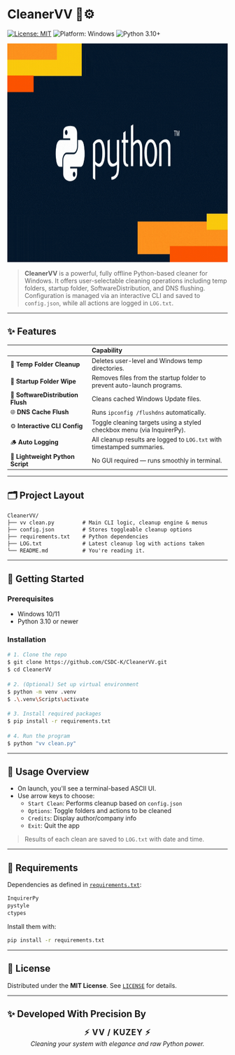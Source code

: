 # CleanerVV 🧹⚙️

[![License: MIT](https://img.shields.io/github/license/CSDC-K/CleanerVV?style=for-the-badge)](LICENSE)
![Platform: Windows](https://img.shields.io/badge/Platform-Windows%2010%2B-00adee?style=for-the-badge&logo=windows)
![Python 3.10+](https://img.shields.io/badge/Python-3.10%2B-blue?style=for-the-badge)

<p align="center">
  <img src="docs/python.gif" alt="CleanerVV Demo" width="900" height="500">
</p>

> **CleanerVV** is a powerful, fully offline Python-based cleaner for Windows. It offers user-selectable cleaning operations including temp folders, startup folder, SoftwareDistribution, and DNS flushing. Configuration is managed via an interactive CLI and saved to `config.json`, while all actions are logged in `LOG.txt`.

---

## ✨ Features

|  | Capability |
|:--|:--|
| 🧹 **Temp Folder Cleanup** | Deletes user-level and Windows temp directories. |
| 🚫 **Startup Folder Wipe** | Removes files from the startup folder to prevent auto-launch programs. |
| 🔄 **SoftwareDistribution Flush** | Cleans cached Windows Update files. |
| 🌐 **DNS Cache Flush** | Runs `ipconfig /flushdns` automatically. |
| ⚙️ **Interactive CLI Config** | Toggle cleaning targets using a styled checkbox menu (via InquirerPy). |
| 🪵 **Auto Logging** | All cleanup results are logged to `LOG.txt` with timestamped summaries. |
| 🐍 **Lightweight Python Script** | No GUI required — runs smoothly in terminal. |

---

## 🗂️ Project Layout

```text
CleanerVV/
├── vv clean.py         # Main CLI logic, cleanup engine & menus
├── config.json         # Stores toggleable cleanup options
├── requirements.txt    # Python dependencies
├── LOG.txt             # Latest cleanup log with actions taken
└── README.md           # You're reading it.
```

---

## 🚀 Getting Started

### Prerequisites

- Windows 10/11
- Python 3.10 or newer

### Installation

```bash
# 1. Clone the repo
$ git clone https://github.com/CSDC-K/CleanerVV.git
$ cd CleanerVV

# 2. (Optional) Set up virtual environment
$ python -m venv .venv
$ .\.venv\Scripts\activate

# 3. Install required packages
$ pip install -r requirements.txt

# 4. Run the program
$ python "vv clean.py"
```

---

## 🧼 Usage Overview

- On launch, you'll see a terminal-based ASCII UI.
- Use arrow keys to choose:
  - `Start Clean`: Performs cleanup based on `config.json`
  - `Options`: Toggle folders and actions to be cleaned
  - `Credits`: Display author/company info
  - `Exit`: Quit the app

> Results of each clean are saved to `LOG.txt` with date and time.

---

## 🧾 Requirements

Dependencies as defined in [`requirements.txt`](requirements.txt):

```txt
InquirerPy
pystyle
ctypes
```

Install them with:

```bash
pip install -r requirements.txt
```

---

## 📜 License

Distributed under the **MIT License**. See [`LICENSE`](LICENSE) for details.

---

## ✨ Developed With Precision By

<p align="center">
  <strong style="font-size: 1.3em; letter-spacing: 1px;">⚡ VV / KUZEY ⚡</strong><br>
  <em>Cleaning your system with elegance and raw Python power.</em>
</p>
